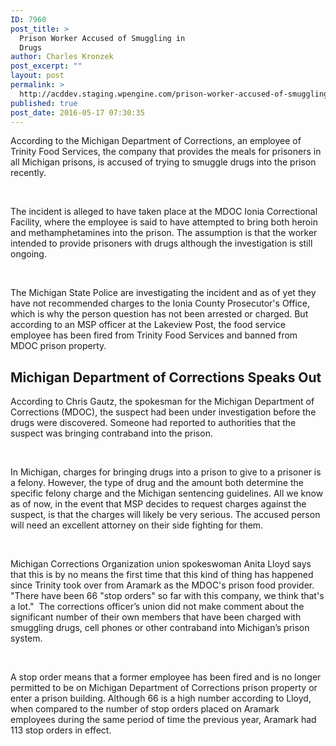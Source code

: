 ```yaml
---
ID: 7960
post_title: >
  Prison Worker Accused of Smuggling in
  Drugs
author: Charles Kronzek
post_excerpt: ""
layout: post
permalink: >
  http://acddev.staging.wpengine.com/prison-worker-accused-of-smuggling-in-drugs.html
published: true
post_date: 2016-05-17 07:30:35
---
```

<span style="font-weight: 400;">According to the Michigan Department of Corrections, an employee of Trinity Food Services, the company that provides the meals for prisoners in all Michigan prisons, is accused of trying to smuggle drugs into the prison recently.</span>

&nbsp;

<span style="font-weight: 400;">The incident is alleged to have taken place at the MDOC Ionia Correctional Facility, where the employee is said to have attempted to bring both heroin and methamphetamines into the prison. The assumption is that the worker intended to provide prisoners with drugs although the investigation is still ongoing.</span>

&nbsp;

<span style="font-weight: 400;">The Michigan State Police are investigating the incident and as of yet they have not recommended charges to the Ionia County Prosecutor's Office, which is why the person question has not been arrested or charged. But according to an MSP officer at the Lakeview Post, the food service employee has been fired from Trinity Food Services and banned from MDOC prison property.</span>
<h2>Michigan Department of Corrections Speaks Out</h2>
<span style="font-weight: 400;">According to Chris Gautz, the spokesman for the Michigan Department of Corrections (MDOC), the suspect had been under investigation before the drugs were discovered. Someone had reported to authorities that the suspect was bringing contraband into the prison.</span>

&nbsp;

<span style="font-weight: 400;">In Michigan, charges for bringing drugs into a prison to give to a prisoner is a felony. However, the type of drug and the amount both determine the specific felony charge and the Michigan sentencing guidelines. All we know as of now, in the event that MSP decides to request charges against the suspect, is that the charges will likely be very serious. The accused person will need an excellent attorney on their side fighting for them. </span>

&nbsp;

<span style="font-weight: 400;">Michigan Corrections Organization union spokeswoman Anita Lloyd says that this is by no means the first time that this kind of thing has happened since Trinity took over from Aramark as the MDOC's prison food provider. "There have been 66 "stop orders" so far with this company, we think that's a lot."  The corrections officer’s union did not make comment about the significant number of their own members that have been charged with smuggling drugs, cell phones or other contraband into Michigan’s prison system. </span>

&nbsp;

<span style="font-weight: 400;">A stop order means that a former employee has been fired and is no longer permitted to be on Michigan Department of Corrections prison property or enter a prison building. Although 66 is a high number according to Lloyd, when compared to the number of stop orders placed on Aramark employees during the same period of time the previous year, Aramark had 113 stop orders in effect.</span>